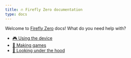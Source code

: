 ```yaml
---
title: 🔥 Firefly Zero documentation
type: docs
---
```


Welcome to [Firefly Zero](https://fireflyzero.com/) docs! What do you need help with?

* [🎮 Using the device](./user/)
* [🔧 Making games](./dev/)
* [🚧 Looking under the hood](./internal/)
